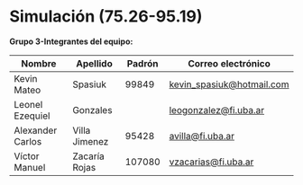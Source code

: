 
# Simulación (75.26-95.19)

**Grupo 3-Integrantes del equipo:**

| Nombre           | Apellido      | Padrón |Correo electrónico
|------------------|---------------|--------|------------------
| Kevin Mateo      | Spasiuk       | 99849|kevin_spasiuk@hotmail.com
| Leonel Ezequiel  | Gonzales      |        | leogonzalez@fi.uba.ar
| Alexander Carlos | Villa Jimenez | 95428  | avilla@fi.uba.ar
| Víctor Manuel    | Zacaría Rojas | 107080 | vzacarias@fi.uba.ar

